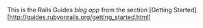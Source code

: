 This is the Rails Guides *blog app* from the section [Getting Started][http://guides.rubyonrails.org/getting_started.html]
